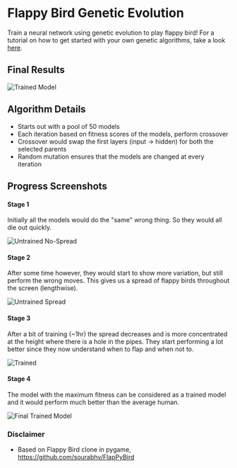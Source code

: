 # Flappy Bird Genetic Evolution
Train a neural network using genetic evolution to play flappy bird! For a tutorial on how to get started with your own genetic algorithms, take a look [here](https://threads-iiith.quora.com/Neuro-Evolution-with-Flappy-Bird-Genetic-Evolution-on-Neural-Networks).

## Final Results
![Trained Model](Screenshots/trained_final.gif?raw=true "Trained Flappy Bird")	

## Algorithm Details
* Starts out with a pool of 50 models
* Each iteration based on fitness scores of the models, perform crossover
* Crossover would swap the first layers (input -> hidden) for both the selected parents
* Random mutation ensures that the models are changed at every iteration

## Progress Screenshots
#### Stage 1
Initially all the models would do the "same" wrong thing. So they would all die out quickly.

![Untrained No-Spread](Screenshots/untrained_initial_states_nospread.gif?raw=true "Untrained No-Spread")

#### Stage 2
After some time however, they would start to show more variation, but still perform the wrong moves. This gives us a spread of flappy birds throughout the screen (lengthwise).

![Untrained Spread](Screenshots/untrained_initial_states_spread.gif?raw=true "Untrained Spread")

#### Stage 3
After a bit of training (~1hr) the spread decreases and is more concentrated at the height where there is a hole in the pipes. They start performing a lot better since they now understand when to flap and when not to.

![Trained](Screenshots/trained_set_initial.gif?raw=true "Trained")

#### Stage 4
The model with the maximum fitness can be considered as a trained model and it would perform much better than the average human.

![Final Trained Model](Screenshots/trained_final.gif?raw=true "Final Trained Model")

### Disclaimer
* Based on Flappy Bird clone in pygame, https://github.com/sourabhv/FlapPyBird
